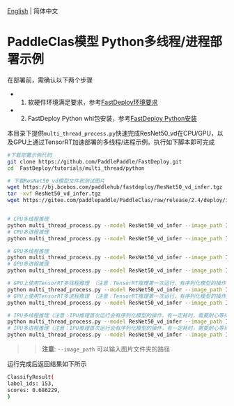 [English](README.md) | 简体中文
# PaddleClas模型 Python多线程/进程部署示例

在部署前，需确认以下两个步骤

- 1. 软硬件环境满足要求，参考[FastDeploy环境要求](../../../../docs/cn/build_and_install/download_prebuilt_libraries.md)  
- 2. FastDeploy Python whl包安装，参考[FastDeploy Python安装](../../../../docs/cn/build_and_install/download_prebuilt_libraries.md)

本目录下提供`multi_thread_process.py`快速完成ResNet50_vd在CPU/GPU，以及GPU上通过TensorRT加速部署的多线程/进程示例。执行如下脚本即可完成


```bash
#下载部署示例代码
git clone https://github.com/PaddlePaddle/FastDeploy.git
cd  FastDeploy/tutorials/multi_thread/python

# 下载ResNet50_vd模型文件和测试图片
wget https://bj.bcebos.com/paddlehub/fastdeploy/ResNet50_vd_infer.tgz
tar -xvf ResNet50_vd_infer.tgz
wget https://gitee.com/paddlepaddle/PaddleClas/raw/release/2.4/deploy/images/ImageNet/ILSVRC2012_val_00000010.jpeg


# CPU多线程推理
python multi_thread_process.py --model ResNet50_vd_infer --image_path ILSVRC2012_val_00000010.jpeg --device cpu --topk 1 --thread_num 1
# CPU多进程推理
python multi_thread_process.py --model ResNet50_vd_infer --image_path ILSVRC2012_val_00000010.jpeg --device cpu --topk 1 --use_multi_process True --process_num 1

# GPU多线程推理
python multi_thread_process.py --model ResNet50_vd_infer --image_path ILSVRC2012_val_00000010.jpeg --device gpu --topk 1 --thread_num 1
# GPU多进程推理
python multi_thread_process.py --model ResNet50_vd_infer --image_path ILSVRC2012_val_00000010.jpeg --device gpu --topk 1 --use_multi_process True --process_num 1

# GPU上使用TensorRT多线程推理 （注意：TensorRT推理第一次运行，有序列化模型的操作，有一定耗时，需要耐心等待）
python multi_thread_process.py --model ResNet50_vd_infer --image_path ILSVRC2012_val_00000010.jpeg --device gpu --use_trt True --topk 1 --thread_num 1
# GPU上使用TensorRT多进程推理 （注意：TensorRT推理第一次运行，有序列化模型的操作，有一定耗时，需要耐心等待）
python multi_thread_process.py --model ResNet50_vd_infer --image_path ILSVRC2012_val_00000010.jpeg --device gpu --use_trt True --topk 1 --use_multi_process True --process_num 1

# IPU多线程推理（注意：IPU推理首次运行会有序列化模型的操作，有一定耗时，需要耐心等待）
python multi_thread_process.py --model ResNet50_vd_infer --image_path ILSVRC2012_val_00000010.jpeg --device ipu --topk 1 --thread_num 1
# IPU多进程推理（注意：IPU推理首次运行会有序列化模型的操作，有一定耗时，需要耐心等待）
python multi_thread_process.py --model ResNet50_vd_infer --image_path ILSVRC2012_val_00000010.jpeg --device ipu --topk 1 --use_multi_process True --process_num 1
```
>> **注意**: `--image_path` 可以输入图片文件夹的路径

运行完成后返回结果如下所示
```bash
ClassifyResult(
label_ids: 153,
scores: 0.686229,
)
```
